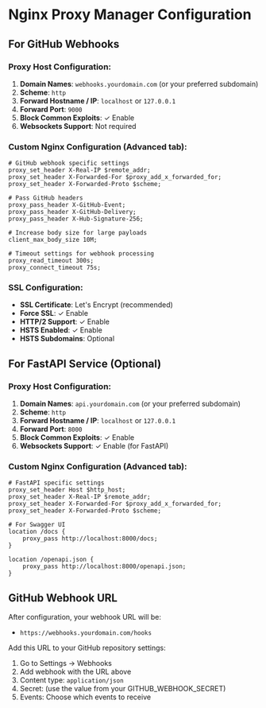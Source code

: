 # Nginx Proxy Manager Configuration

## For GitHub Webhooks

### Proxy Host Configuration:

1. **Domain Names**: `webhooks.yourdomain.com` (or your preferred subdomain)
2. **Scheme**: `http`
3. **Forward Hostname / IP**: `localhost` or `127.0.0.1`
4. **Forward Port**: `9000`
5. **Block Common Exploits**: ✓ Enable
6. **Websockets Support**: Not required

### Custom Nginx Configuration (Advanced tab):
```nginx
# GitHub webhook specific settings
proxy_set_header X-Real-IP $remote_addr;
proxy_set_header X-Forwarded-For $proxy_add_x_forwarded_for;
proxy_set_header X-Forwarded-Proto $scheme;

# Pass GitHub headers
proxy_pass_header X-GitHub-Event;
proxy_pass_header X-GitHub-Delivery;
proxy_pass_header X-Hub-Signature-256;

# Increase body size for large payloads
client_max_body_size 10M;

# Timeout settings for webhook processing
proxy_read_timeout 300s;
proxy_connect_timeout 75s;
```

### SSL Configuration:
- **SSL Certificate**: Let's Encrypt (recommended)
- **Force SSL**: ✓ Enable
- **HTTP/2 Support**: ✓ Enable
- **HSTS Enabled**: ✓ Enable
- **HSTS Subdomains**: Optional

## For FastAPI Service (Optional)

### Proxy Host Configuration:

1. **Domain Names**: `api.yourdomain.com` (or your preferred subdomain)
2. **Scheme**: `http`
3. **Forward Hostname / IP**: `localhost` or `127.0.0.1`
4. **Forward Port**: `8000`
5. **Block Common Exploits**: ✓ Enable
6. **Websockets Support**: ✓ Enable (for FastAPI)

### Custom Nginx Configuration (Advanced tab):
```nginx
# FastAPI specific settings
proxy_set_header Host $http_host;
proxy_set_header X-Real-IP $remote_addr;
proxy_set_header X-Forwarded-For $proxy_add_x_forwarded_for;
proxy_set_header X-Forwarded-Proto $scheme;

# For Swagger UI
location /docs {
    proxy_pass http://localhost:8000/docs;
}

location /openapi.json {
    proxy_pass http://localhost:8000/openapi.json;
}
```

## GitHub Webhook URL

After configuration, your webhook URL will be:
- `https://webhooks.yourdomain.com/hooks`

Add this URL to your GitHub repository settings:
1. Go to Settings → Webhooks
2. Add webhook with the URL above
3. Content type: `application/json`
4. Secret: (use the value from your GITHUB_WEBHOOK_SECRET)
5. Events: Choose which events to receive